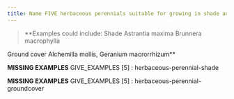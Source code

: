 ```yaml
---
title: Name FIVE herbaceous perennials suitable for growing in shade and FIVE suitable for use as ground cover.
---
```



> **Examples could include:
Shade Astrantia maxima
           Brunnera macrophylla
  
Ground cover Alchemilla mollis,
                      Geranium macrorrhizum** 


**MISSING EXAMPLES**
GIVE_EXAMPLES [5] :  herbaceous-perennial-shade

**MISSING EXAMPLES**
GIVE_EXAMPLES [5] :  herbaceous-perennial-groundcover
